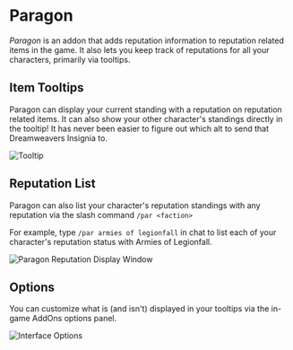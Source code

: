 # Paragon
*Paragon* is an addon that adds reputation information to reputation related items in the game. It also lets you keep track of reputations for all your characters, primarily via tooltips.

## Item Tooltips
Paragon can display your current standing with a reputation on reputation related items. It can also show your other character's standings directly in the tooltip! It has never been easier to figure out which alt to send that Dreamweavers Insignia to.

![Tooltip](https://i.imgur.com/VSbfQRy.png)

## Reputation List

Paragon can also list your character's reputation standings with any reputation via the slash command `/par <faction>`

For example, type `/par armies of legionfall` in chat to list each of your character's reputation status with Armies of Legionfall.

![Paragon Reputation Display Window](https://i.imgur.com/e5z0PlV.png)

## Options

You can customize what is (and isn't) displayed in your tooltips via the in-game AddOns options panel.

![Interface Options](https://i.imgur.com/PJEYbOS.png)
